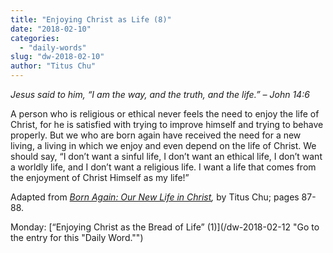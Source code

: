 ```yaml
---
title: "Enjoying Christ as Life (8)"
date: "2018-02-10"
categories: 
  - "daily-words"
slug: "dw-2018-02-10"
author: "Titus Chu"
---
```


_Jesus said to him, “I am the way, and the truth, and the life.”_ _– John 14:6_

A person who is religious or ethical never feels the need to enjoy the life of Christ, for he is satisfied with trying to improve himself and trying to behave properly. But we who are born again have received the need for a new living, a living in which we enjoy and even depend on the life of Christ. We should say, “I don’t want a sinful life, I don’t want an ethical life, I don’t want a worldly life, and I don’t want a religious life. I want a life that comes from the enjoyment of Christ Himself as my life!”

Adapted from _[Born Again: Our New Life in Christ](/book-born-again/ "Go to the listing for this book."),_ by Titus Chu; pages 87-88.

Monday: [“Enjoying Christ as the Bread of Life” (1)](/dw-2018-02-12 "Go to the entry for this "Daily Word."")
